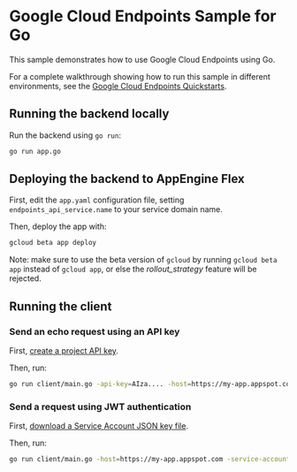 # Google Cloud Endpoints Sample for Go

This sample demonstrates how to use Google Cloud Endpoints using Go.

For a complete walkthrough showing how to run this sample in different
environments, see the [Google Cloud Endpoints Quickstarts][1].

## Running the backend locally

Run the backend using `go run`:

```bash
go run app.go
```

## Deploying the backend to AppEngine Flex

First, edit the `app.yaml` configuration file, setting `endpoints_api_service.name` to your service domain name.

Then, deploy the app with:

```bash
gcloud beta app deploy
```

Note: make sure to use the beta version of `gcloud` by running `gcloud beta app` instead of `gcloud app`, or else the *rollout_strategy* feature will be rejected.

## Running the client

### Send an echo request using an API key

First, [create a project API key](https://console.developers.google.com/apis/credentials).

Then, run:

```bash
go run client/main.go -api-key=AIza.... -host=https://my-app.appspot.com -echo message
```

### Send a request using JWT authentication

First, [download a Service Account JSON key file](https://developers.google.com/identity/protocols/OAuth2ServiceAccount#creatinganaccount).

Then, run:

```bash
go run client/main.go -host=https://my-app.appspot.com -service-account=path_to_service_account.json
```

[1]: https://cloud.google.com/endpoints/docs/quickstarts
